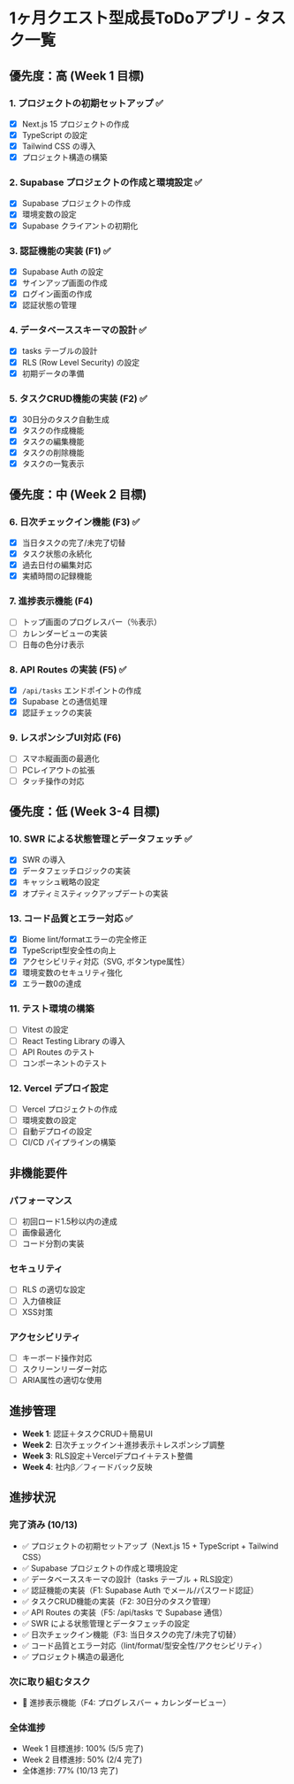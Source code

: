 # 1ヶ月クエスト型成長ToDoアプリ - タスク一覧

## 優先度：高 (Week 1 目標)

### 1. プロジェクトの初期セットアップ ✅
- [x] Next.js 15 プロジェクトの作成
- [x] TypeScript の設定
- [x] Tailwind CSS の導入
- [x] プロジェクト構造の構築

### 2. Supabase プロジェクトの作成と環境設定 ✅
- [x] Supabase プロジェクトの作成
- [x] 環境変数の設定
- [x] Supabase クライアントの初期化

### 3. 認証機能の実装 (F1) ✅
- [x] Supabase Auth の設定
- [x] サインアップ画面の作成
- [x] ログイン画面の作成
- [x] 認証状態の管理

### 4. データベーススキーマの設計 ✅
- [x] tasks テーブルの設計
- [x] RLS (Row Level Security) の設定
- [x] 初期データの準備

### 5. タスクCRUD機能の実装 (F2) ✅
- [x] 30日分のタスク自動生成
- [x] タスクの作成機能
- [x] タスクの編集機能
- [x] タスクの削除機能
- [x] タスクの一覧表示

## 優先度：中 (Week 2 目標)

### 6. 日次チェックイン機能 (F3) ✅
- [x] 当日タスクの完了/未完了切替
- [x] タスク状態の永続化
- [x] 過去日付の編集対応
- [x] 実績時間の記録機能

### 7. 進捗表示機能 (F4)
- [ ] トップ画面のプログレスバー（％表示）
- [ ] カレンダービューの実装
- [ ] 日毎の色分け表示

### 8. API Routes の実装 (F5) ✅
- [x] `/api/tasks` エンドポイントの作成
- [x] Supabase との通信処理
- [x] 認証チェックの実装

### 9. レスポンシブUI対応 (F6)
- [ ] スマホ縦画面の最適化
- [ ] PCレイアウトの拡張
- [ ] タッチ操作の対応

## 優先度：低 (Week 3-4 目標)

### 10. SWR による状態管理とデータフェッチ ✅
- [x] SWR の導入
- [x] データフェッチロジックの実装
- [x] キャッシュ戦略の設定
- [x] オプティミスティックアップデートの実装

### 13. コード品質とエラー対応 ✅
- [x] Biome lint/formatエラーの完全修正
- [x] TypeScript型安全性の向上
- [x] アクセシビリティ対応（SVG, ボタンtype属性）
- [x] 環境変数のセキュリティ強化
- [x] エラー数0の達成

### 11. テスト環境の構築
- [ ] Vitest の設定
- [ ] React Testing Library の導入
- [ ] API Routes のテスト
- [ ] コンポーネントのテスト

### 12. Vercel デプロイ設定
- [ ] Vercel プロジェクトの作成
- [ ] 環境変数の設定
- [ ] 自動デプロイの設定
- [ ] CI/CD パイプラインの構築

## 非機能要件

### パフォーマンス
- [ ] 初回ロード1.5秒以内の達成
- [ ] 画像最適化
- [ ] コード分割の実装

### セキュリティ
- [ ] RLS の適切な設定
- [ ] 入力値検証
- [ ] XSS対策

### アクセシビリティ
- [ ] キーボード操作対応
- [ ] スクリーンリーダー対応
- [ ] ARIA属性の適切な使用

## 進捗管理

- **Week 1**: 認証＋タスクCRUD＋簡易UI
- **Week 2**: 日次チェックイン＋進捗表示＋レスポンシブ調整
- **Week 3**: RLS設定＋Vercelデプロイ＋テスト整備
- **Week 4**: 社内β／フィードバック反映

## 進捗状況

### 完了済み (10/13)
- ✅ プロジェクトの初期セットアップ（Next.js 15 + TypeScript + Tailwind CSS）
- ✅ Supabase プロジェクトの作成と環境設定
- ✅ データベーススキーマの設計（tasks テーブル + RLS設定）
- ✅ 認証機能の実装（F1: Supabase Auth でメール/パスワード認証）
- ✅ タスクCRUD機能の実装（F2: 30日分のタスク管理）
- ✅ API Routes の実装（F5: /api/tasks で Supabase 通信）
- ✅ SWR による状態管理とデータフェッチの設定
- ✅ 日次チェックイン機能（F3: 当日タスクの完了/未完了切替）
- ✅ コード品質とエラー対応（lint/format/型安全性/アクセシビリティ）
- ✅ プロジェクト構造の最適化

### 次に取り組むタスク
- 🔄 進捗表示機能（F4: プログレスバー + カレンダービュー）

### 全体進捗
- Week 1 目標進捗: 100% (5/5 完了)
- Week 2 目標進捗: 50% (2/4 完了)
- 全体進捗: 77% (10/13 完了)